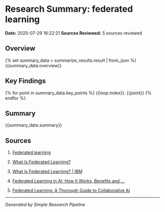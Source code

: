 # Research Summary: federated learning
**Date:** 2025-07-29 16:22:21
**Sources Reviewed:** 5 sources reviewed

## Overview
{% set summary_data = summarize_results.result | from_json %}
{{summary_data.overview}}

## Key Findings
{% for point in summary_data.key_points %}
{{loop.index}}. {{point}}
{% endfor %}

## Summary
{{summary_data.summary}}

## Sources

1. [Federated learning](https://en.wikipedia.org/wiki/Federated_learning)

2. [What Is Federated Learning?](https://blogs.nvidia.com/blog/what-is-federated-learning/)

3. [What Is Federated Learning? | IBM](https://www.ibm.com/think/topics/federated-learning)

4. [Federated Learning in AI: How It Works, Benefits and ...](https://www.splunk.com/en_us/blog/learn/federated-ai.html)

5. [Federated Learning: A Thorough Guide to Collaborative AI](https://www.datacamp.com/blog/federated-learning)


---
*Generated by Simple Research Pipeline*
